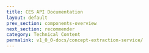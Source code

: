```yaml
---
title: CES API Documentation
layout: default
prev_section: components-overview
next_section: recommender
category: Technical Content
permalink: v1_0_0-docs/concept-extraction-service/
---
```

